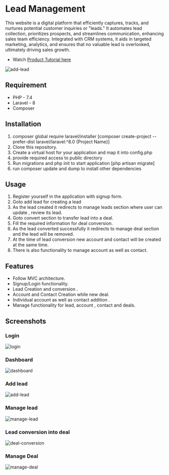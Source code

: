 # Lead Management

This website is a digital platform that efficiently captures, tracks, and nurtures potential customer inquiries or "leads." It automates lead collection, prioritizes prospects, and streamlines communication, enhancing sales team efficiency. Integrated with CRM systems, it aids in targeted marketing, analytics, and ensures that no valuable lead is overlooked, ultimately driving sales growth.

 * Watch [Product Tutorial here](https://drive.google.com/file/d/1lNxhEcjhrQTGs-ZyJHbSOxxK--4p_t9u/view?usp=sharing)

![add-lead](https://github.com/kumaramarjeet7503/crm-manage-lead-laravel/assets/64517073/397d4c6e-5f29-4f11-a29f-76c60758a640)

## Requirement
* PHP - 7.4
* Laravel - 8
* Composer

## Installation

1. composer global require laravel/installer  [composer create-project --prefer-dist laravel/laravel:^8.0 {Project Name}]
2. Clone this repository.
3. Create a virtual host for your application and map it into config.php
4. provide required access to public directory
5. Run migrations and php init to start application [php artisan migrate]
6. run composer update and dump to install other dependencies


## Usage
1. Register yourself in the application with signup form.
2. Goto add lead for creating a lead 
3. As the lead created it redirects to manage leads section where user can update , review its lead.
4. Goto convert section to transfer lead into a deal.
5. Fill the required information for deal conversion.
6. As the lead converted successfully it redirects to manage deal section and the lead will be removed.
7. At the time of lead conversion new account and contact will be created at the same time.
8. There is also functionality to manage account as well as contact.

## Features
* Follow MVC architecture.
* Signup/Login functionality.
* Lead Creation and conversion .
* Account and Contact Creation while new deal.
* Individual account as well as contact addition .
* Manage functionality for lead, account , contact and deals.

## Screenshots

### Login
![login](https://github.com/kumaramarjeet7503/crm-manage-lead-laravel/assets/64517073/61fb192b-3010-4506-8930-964639e1f1d9)

### Dashboard
![dashboard](https://github.com/kumaramarjeet7503/crm-manage-lead-laravel/assets/64517073/ddadeb31-08d8-4784-87ce-c58fed51d8b5)


### Add lead
![add-lead](https://github.com/kumaramarjeet7503/crm-manage-lead-laravel/assets/64517073/89385f07-4696-45da-a703-0a09cbce5abc)

### Manage lead

![manage-lead](https://github.com/kumaramarjeet7503/crm-manage-lead-laravel/assets/64517073/bb463df3-8da9-4fa2-bf68-5e8274e0d53d)

### Lead conversion into deal
![deal-conversion](https://github.com/kumaramarjeet7503/crm-manage-lead-laravel/assets/64517073/1be3f38c-e38b-4585-a4c3-138401df6901)

### Manage Deal

![manage-deal](https://github.com/kumaramarjeet7503/crm-manage-lead-laravel/assets/64517073/8d6c457c-2ff1-47d8-ba8a-dcd6fadd7b0e)


